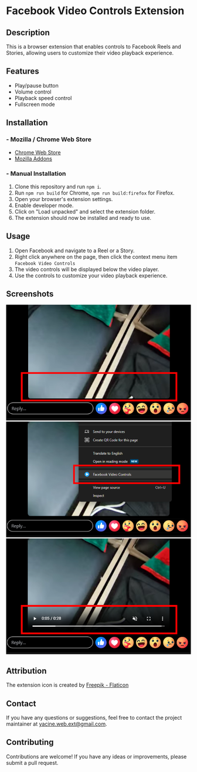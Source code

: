# Facebook Video Controls Extension

## Description
This is a browser extension that enables controls to Facebook Reels and Stories, allowing users to customize their video playback experience.

## Features
- Play/pause button
- Volume control
- Playback speed control
- Fullscreen mode

## Installation
### - Mozilla / Chrome Web Store
- [Chrome Web Store](https://chrome.google.com/webstore/detail/nhclljcpfmmaiojbhhnkpjcfmacfcian)
- [Mozilla Addons](https://addons.mozilla.org/en-US/firefox/addon/facebook-video-controls/)
### - Manual Installation
1. Clone this repository and run `npm i`.
2. Run `npm run build` for Chrome, `npm run build:firefox` for Firefox.
3. Open your browser's extension settings.
4. Enable developer mode.
5. Click on "Load unpacked" and select the extension folder.
6. The extension should now be installed and ready to use.

## Usage
1. Open Facebook and navigate to a Reel or a Story.
2. Right click anywhere on the page, then click the context menu item `Facebook Video Controls`
2. The video controls will be displayed below the video player.
3. Use the controls to customize your video playback experience.

## Screenshots
![Facebook_Video_Controls_Screenshot_1.png](/screenshots/Facebook_Video_Controls_Screenshot_1.png)
![Facebook_Video_Controls_Screenshot_2.png](/screenshots/Facebook_Video_Controls_Screenshot_2.png)
![Facebook_Video_Controls_Screenshot_3.png](/screenshots/Facebook_Video_Controls_Screenshot_3.png)

## Attribution
The extension icon is created by <a href="https://www.flaticon.com/free-icons/play-button" title="play button icons">Freepik - Flaticon</a>

## Contact
If you have any questions or suggestions, feel free to contact the project maintainer at [yacine.web.ext@gmail.com](mailto:yacine.web.ext@gmail.com).

## Contributing
Contributions are welcome! If you have any ideas or improvements, please submit a pull request.